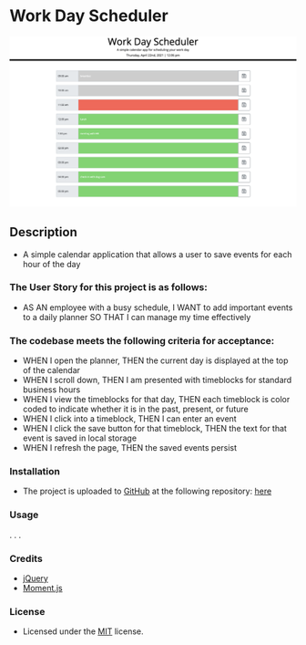 # Work Day Scheduler
![alt text](assets/images/screenshot.png)

## Description
- A simple calendar application that allows a user to save events for each hour of the day

### The User Story for this project is as follows:
- AS AN employee with a busy schedule, I WANT to add important events to a daily planner SO THAT I can manage my time effectively

### The codebase meets the following criteria for acceptance:
- WHEN I open the planner, THEN the current day is displayed at the top of the calendar
- WHEN I scroll down, THEN I am presented with timeblocks for standard business hours
- WHEN I view the timeblocks for that day, THEN each timeblock is color coded to indicate whether it is in the past, present, or future
- WHEN I click into a timeblock, THEN I can enter an event
- WHEN I click the save button for that timeblock, THEN the text for that event is saved in local storage
- WHEN I refresh the page, THEN the saved events persist

### Installation
- The project is uploaded to [GitHub](https://github.com/) at the following repository: [here](https://github.com/sourslaw/05_Work_Day_Scheduler)
<!-- - Deployed application may be seen: [here]() -->

### Usage
. . .

### Credits
- [jQuery](https://jquery.com/)
- [Moment.js](https://momentjs.com/)

### License
- Licensed under the [MIT](https://opensource.org/licenses/mit-license.php) license.